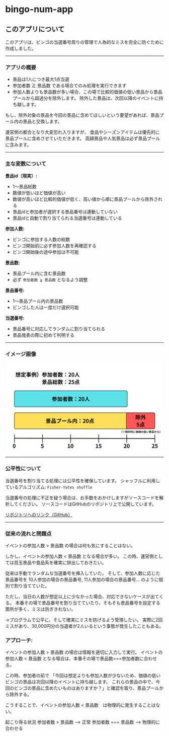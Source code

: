 # bingo-num-app

## このアプリについて

このアプリは、ビンゴの当選番号周りの管理で人為的なミスを完全に防ぐために作成しました。

---

### アプリの概要

* 景品は1人につき最大1点当選
* 参加者数 ≧ 景品数 である場合でのみ処理を実行できます
* 参加人数よりも景品数が多い場合、この場で比較的価値の低い景品から景品プールから超過分を除外します。
  除外した景品は、次回以降のイベントに持ち越します。

もし、除外対象の景品を今回の景品に含めてほしいという要望があれば、景品プール内の景品と交換します。

運営側の都合となり大変恐れ入りますが、
食品やシーズンアイテムは優先的に景品プールに含めさせていただきます。
高額景品や人気景品は必ず景品プールに含みます。

---

### 主な変数について

**景品id（現実）:**

* 1～景品総数
* 数値が低いほど価値が高い
* 数値が高いほど比較的価値が低く、高い値から順に景品プールから除外される
* 景品idと参加者が選択する景品番号は連動していない
* 景品idと自動で割り当てられる当選番号は連動している

**参加人数:**

* ビンゴに参加する人数の総数
* ビンゴ開始前に必ず参加人数を再確認する
* ビンゴ開始後の途中参加は不可能

**景品数:**

* 景品プール内に含む景品数
* 必ず `参加者数 ≧ 景品数` となるよう調整

**景品番号:**

* 1～景品プール内の景品数
* ビンゴした人は一度だけ選択可能

**当選番号:**

* 景品番号に対応してランダムに割り当てられる
* 景品発表の際に初めて判明する

---

### イメージ画像

![イメージ画像](bingo-num-app\imges\description_image.png)

---

### 公平性について

当選番号を割り当てる処理には公平性を確保しています。
シャッフルに利用しているアルゴリズム: `Fisher-Yates shuffle`

当選番号の処理に不正を疑う場合は、お手数をおかけしますがソースコードを解析してください。
ソースコードはGitHubのリポジトリ上で公開しています。

[リポジトリへのリンク（GitHub）](https://github.com/takahiro-hirano67/ziyuu-sikkou-bingo-num.git)



---
### 従来の流れと問題点
イベントの参加人数 > 景品数 の場合は何も気にすることはない。

しかし、イベントの参加人数 < 景品数 となる場合が多い。
この時、運営側としては目玉景品や食品系を確実に排出しておきたい。

従来は手動でランダムな当選番号を挿入していた。
そして、参加人数に応じた景品番号を 10人参加の場合の景品番号, 11人参加の場合の景品番号... のように個別で割り当てていた。

ただし、当日の人数が想定以上に少なかった場合、対応できないケースが出てくる。
本番その場で景品番号を割り当てていたり、そもそも景品番号を設定する箇所が多く、ミスは防ぎきれない。

→プログラムで公平に、そして確実にミスを防げるよう管理したい。
実際に2回ミスがあり、30,000円分の当選者が2人いるという事態が発生したこともある。

### アプローチ:
イベントの参加人数 > 景品数 の場合は情報を適切に入力して実行。
イベントの参加人数 < 景品数 となる場合は、本番その場で景品数===参加者数に合わせる。

この時、参加者の前で 「今回は想定よりも参加人数が少ないため、価値の低いビンゴの景品は次回以降のイベントに持ち越します。
これらの景品の中で、今回のビンゴの景品に含めたいものはありますか？」と確認を取り、景品プールから除外する。

こうすることで、イベントの参加人数 < 景品数　は物理的に発生することはない。

起こり得る状況 参加者数 > 景品数 --> 正常 参加者数 === 景品数 --> 物理的に合わせる